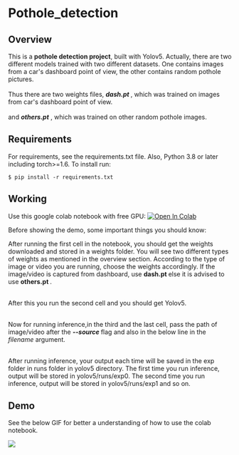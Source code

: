 # Pothole_detection

## Overview
This is a <b>pothole detection project</b>, built with Yolov5. Actually, there are two different models trained with two different datasets. One contains images from a car's dashboard point of view, the other contains random pothole pictures.<br><br>
Thus there are two weights files, <i><b> dash.pt </b></i>, which was trained on images from car's dashboard point of view.<br><br>
and <i> <b>others.pt</b> </i>, which was trained on other random pothole images.

## Requirements

For requirements, see the requirements.txt file. Also, Python 3.8 or later including torch>=1.6. To install run:

```
$ pip install -r requirements.txt
```

## Working

Use this google colab notebook with free GPU: <a href="https://colab.research.google.com/drive/1PJaZn2PfdKZFH-F_9C47uAVzCbEMhyvx?usp=sharing"><img src="https://colab.research.google.com/assets/colab-badge.svg" alt="Open In Colab"></a>

Before showing the demo, some important things you should know:

After running the first cell in the notebook, you should get the weights downloaded and stored in a weights folder. You will see two different types of weights as mentioned in the overview section. According to the type of image or video you are running, choose the weights accordingly. If the image/video is captured from dashboard, use <b> dash.pt </b> else it is advised to use <b> others.pt </b>. <br><br>

After this you run the second cell and you should get Yolov5. <br><br>

Now for running inference,in the third and the last cell, pass the path of image/video after the <i><b> --source </i></b> flag and also in the below line in the <i> filename </i> argument. <br><br>

After running inference, your output each time will be saved in the exp folder in runs folder in yolov5 directory. The first time you run inference, output will be stored in yolov5/runs/exp0. The second time you run inference, output will be stored in yolov5/runs/exp1 and so on.

## Demo 

See the below GIF for better a understanding of how to use the colab notebook.

![](demo.gif)
